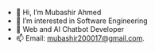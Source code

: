 - 👋 Hi, I’m Mubashir Ahmed
- 👀 I’m interested in Software Engineering
- 🌱 Web and AI Chatbot Developer 
- 📫 Email: mubashir200017@gmail.com.
